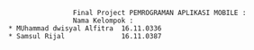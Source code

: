                           Final Project PEMROGRAMAN APLIKASI MOBILE :
                          Nama Kelompok :
          * MUhammad dwisyal Alfitra  16.11.0336
          * Samsul Rijal              16.11.0387
